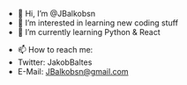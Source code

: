 - 👋 Hi, I’m @JBalkobsn
- 👀 I’m interested in learning new coding stuff
- 🌱 I’m currently learning Python & React
<!---
- 💞️ I’m looking to collaborate on ...
--->
- 📫 How to reach me: 
- Twitter: JakobBaltes
- E-Mail: JBalkobsn@gmail.com

<!---
JBalkobsn/JBalkobsn is a ✨ special ✨ repository because its `README.md` (this file) appears on your GitHub profile.
You can click the Preview link to take a look at your changes.
--->
